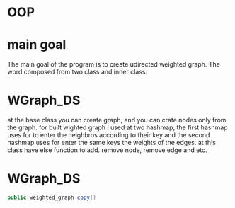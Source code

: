 # OOP
# main goal
The main goal of the program is to create udirected weighted graph.
The word composed from two class and inner class.
# WGraph_DS
at the base class you can create graph, and you can crate nodes only from the graph.
for built wighted graph i used at two hashmap, the first hashmap uses for to enter the neighbros according to their key and
the second hashmap uses for enter the same keys the weights of the edges.
at this class have else function to add. remove node, remove edge and etc.
# WGraph_DS
```java
public weighted_graph copy() 
```

